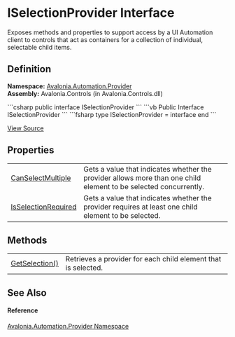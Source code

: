 # ISelectionProvider Interface


Exposes methods and properties to support access by a UI Automation client to controls that act as containers for a collection of individual, selectable child items.



## Definition
**Namespace:** <a href="N_Avalonia_Automation_Provider">Avalonia.Automation.Provider</a>  
**Assembly:** Avalonia.Controls (in Avalonia.Controls.dll)

<Tabs groupId="api-code-preview">
<TabItem value="csharp" label="C#">
```csharp
public interface ISelectionProvider
```
</TabItem>
<TabItem value="vb" label="VB">
```vb
Public Interface ISelectionProvider
```
</TabItem>
<TabItem value="fsharp" label="F#">
```fsharp
type ISelectionProvider = interface end
```
</TabItem>
</Tabs>



<a href="https://github.com/AvaloniaUI/Avalonia/tree/master/src/Avalonia.Controls/Automation/Provider/ISelectionProvider.cs" title="View the source code">View Source</a>



## Properties
<table>
<tr>
<td><a href="P_Avalonia_Automation_Provider_ISelectionProvider_CanSelectMultiple">CanSelectMultiple</a></td>
<td>Gets a value that indicates whether the provider allows more than one child element to be selected concurrently.</td>
</tr>
<tr>
<td><a href="P_Avalonia_Automation_Provider_ISelectionProvider_IsSelectionRequired">IsSelectionRequired</a></td>
<td>Gets a value that indicates whether the provider requires at least one child element to be selected.</td>
</tr>
</table>

## Methods
<table>
<tr>
<td><a href="M_Avalonia_Automation_Provider_ISelectionProvider_GetSelection">GetSelection()</a></td>
<td>Retrieves a provider for each child element that is selected.</td>
</tr>
</table>

## See Also


#### Reference
<a href="N_Avalonia_Automation_Provider">Avalonia.Automation.Provider Namespace</a>  

